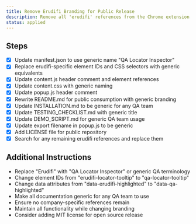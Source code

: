 ```yaml
---
title: Remove Erudifi Branding for Public Release
description: Remove all 'erudifi' references from the Chrome extension codebase to make it generic for public GitHub repository release
status: applied
---
```


## Steps
- [x] Update manifest.json to use generic name "QA Locator Inspector"
- [x] Replace erudifi-specific element IDs and CSS selectors with generic equivalents
- [x] Update content.js header comment and element references
- [x] Update content.css with generic naming
- [x] Update popup.js header comment
- [x] Rewrite README.md for public consumption with generic branding
- [x] Update INSTALLATION.md to be generic for any QA team
- [x] Update TESTING_CHECKLIST.md with generic title
- [x] Update DEMO_SCRIPT.md for generic QA team usage
- [x] Update export filename in popup.js to be generic
- [x] Add LICENSE file for public repository
- [x] Search for any remaining erudifi references and replace them

## Additional Instructions
- Replace "Erudifi" with "QA Locator Inspector" or generic QA terminology
- Change element IDs from "erudifi-locator-tooltip" to "qa-locator-tooltip" 
- Change data attributes from "data-erudifi-highlighted" to "data-qa-highlighted"
- Make all documentation generic for any QA team to use
- Ensure no company-specific references remain
- Maintain all functionality while changing branding
- Consider adding MIT license for open source release
